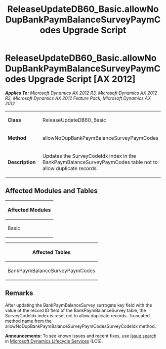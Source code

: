 ﻿---
title: ReleaseUpdateDB60_Basic.allowNoDupBankPaymBalanceSurveyPaymCodes Upgrade Script
TOCTitle: ReleaseUpdateDB60_Basic.allowNoDupBankPaymBalanceSurveyPaymCodes Upgrade Script
ms:assetid: 3295c059-82e8-b8e3-75ad-fa52379a4db4
ms:mtpsurl: https://msdn.microsoft.com/en-us/library/JJ685074(v=AX.60)
ms:contentKeyID: 49707527
ms.date: 05/18/2015
mtps_version: v=AX.60
---

# ReleaseUpdateDB60\_Basic.allowNoDupBankPaymBalanceSurveyPaymCodes Upgrade Script [AX 2012]


_**Applies To:** Microsoft Dynamics AX 2012 R3, Microsoft Dynamics AX 2012 R2, Microsoft Dynamics AX 2012 Feature Pack, Microsoft Dynamics AX 2012_

<table>
<colgroup>
<col style="width: 50%" />
<col style="width: 50%" />
</colgroup>
<tbody>
<tr class="odd">
<td><p><strong>Class</strong></p></td>
<td><p>ReleaseUpdateDB60_Basic</p></td>
</tr>
<tr class="even">
<td><p><strong>Method</strong></p></td>
<td><p>allowNoDupBankPaymBalanceSurveyPaymCodes</p></td>
</tr>
<tr class="odd">
<td><p><strong>Description</strong></p></td>
<td><p>Updates the SurveyCodeIdx index in the BankPaymBalanceSurveyPaymCodes table not to allow duplicate records.</p></td>
</tr>
</tbody>
</table>


## Affected Modules and Tables

<table>
<colgroup>
<col style="width: 100%" />
</colgroup>
<thead>
<tr class="header">
<th><p>Affected Modules</p></th>
</tr>
</thead>
<tbody>
<tr class="odd">
<td><p>Basic</p></td>
</tr>
</tbody>
</table>


<table>
<colgroup>
<col style="width: 100%" />
</colgroup>
<thead>
<tr class="header">
<th><p>Affected Tables</p></th>
</tr>
</thead>
<tbody>
<tr class="odd">
<td><p>BankPaymBalanceSurveyPaymCodes</p></td>
</tr>
</tbody>
</table>


## Remarks

After updating the BankPaymBalanceSurvey surrogate key field with the value of the record ID field of the BankPaymBalanceSurvey table, the SurveyCodeIdx index is reset not to allow duplicate records. Truncated method name from the allowNoDupBankPaymBalanceSurveyPaymCodesSurveyCodeIdx method.

  
**Announcements:** To see known issues and recent fixes, use [Issue search](http://go.microsoft.com/fwlink/?linkid=389258) in [Microsoft Dynamics Lifecycle Services](http://go.microsoft.com/fwlink/?linkid=306505) (LCS).

